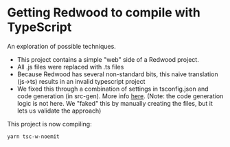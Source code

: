 # Getting Redwood to compile with TypeScript

An exploration of possible techniques.

* This project contains a simple "web" side of a Redwood project.
* All .js files were replaced with .ts files
* Because Redwood has several non-standard bits, this naive translation (js->ts) results in an invalid typescript project
* We fixed this through a combination of settings in tsconfig.json and code generation (in src-gen). More info [here](https://github.com/redwoodjs/redwood/issues/234#issuecomment-620906084). (Note: the code generation logic is not here. We "faked" this by manually creating the files, but it lets us validate the approach)

This project is now compiling:

```
yarn tsc-w-noemit
```

